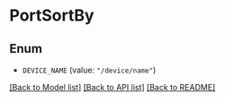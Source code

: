 # PortSortBy

## Enum


* `DEVICE_NAME` (value: `"/device/name"`)


[[Back to Model list]](../README.md#documentation-for-models) [[Back to API list]](../README.md#documentation-for-api-endpoints) [[Back to README]](../README.md)


